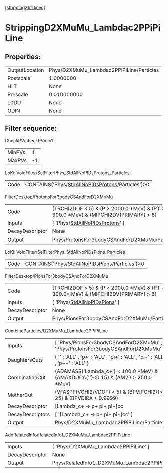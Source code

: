 [[stripping21r1 lines]](./stripping21r1-index)

# StrippingD2XMuMu_Lambdac2PPiPiLine

## Properties:

|                |                                          |
|----------------|------------------------------------------|
| OutputLocation | Phys/D2XMuMu_Lambdac2PPiPiLine/Particles |
| Postscale      | 1.0000000                                |
| HLT            | None                                     |
| Prescale       | 0.010000000                              |
| L0DU           | None                                     |
| ODIN           | None                                     |

## Filter sequence:

CheckPV/checkPVmin1

|        |     |
|--------|-----|
| MinPVs | 1   |
| MaxPVs | -1  |

LoKi::VoidFilter/SelFilterPhys_StdAllNoPIDsProtons_Particles

|      |                                                                                                          |
|------|----------------------------------------------------------------------------------------------------------|
| Code | CONTAINS('Phys/[StdAllNoPIDsProtons](./stripping21r1-commonparticles-stdallnopidsprotons)/Particles')\>0 |

FilterDesktop/ProtonsFor3bodyCSAndForD2XMuMu

|                 |                                                                                          |
|-----------------|------------------------------------------------------------------------------------------|
| Code            | (TRCHI2DOF \< 5) & (P \> 2000.0 \*MeV) & (PT \> 300.0 \*MeV) & (MIPCHI2DV(PRIMARY) \> 6) |
| Inputs          | [ 'Phys/[StdAllNoPIDsProtons](./stripping21r1-commonparticles-stdallnopidsprotons)' ]  |
| DecayDescriptor | None                                                                                     |
| Output          | Phys/ProtonsFor3bodyCSAndForD2XMuMu/Particles                                            |

LoKi::VoidFilter/SelFilterPhys_StdAllNoPIDsPions_Particles

|      |                                                                                                      |
|------|------------------------------------------------------------------------------------------------------|
| Code | CONTAINS('Phys/[StdAllNoPIDsPions](./stripping21r1-commonparticles-stdallnopidspions)/Particles')\>0 |

FilterDesktop/PionsFor3bodyCSAndForD2XMuMu

|                 |                                                                                          |
|-----------------|------------------------------------------------------------------------------------------|
| Code            | (TRCHI2DOF \< 5) & (P \> 2000.0 \*MeV) & (PT \> 300.0\* MeV) & (MIPCHI2DV(PRIMARY) \> 6) |
| Inputs          | [ 'Phys/[StdAllNoPIDsPions](./stripping21r1-commonparticles-stdallnopidspions)' ]      |
| DecayDescriptor | None                                                                                     |
| Output          | Phys/PionsFor3bodyCSAndForD2XMuMu/Particles                                              |

CombineParticles/D2XMuMu_Lambdac2PPiPiLine

|                  |                                                                                      |
|------------------|--------------------------------------------------------------------------------------|
| Inputs           | [ 'Phys/PionsFor3bodyCSAndForD2XMuMu' , 'Phys/ProtonsFor3bodyCSAndForD2XMuMu' ]    |
| DaughtersCuts    | { '' : 'ALL' , 'p+' : 'ALL' , 'pi+' : 'ALL' , 'pi-' : 'ALL' , 'p~-' : 'ALL' }        |
| CombinationCut   | (ADAMASS('Lambda_c+') \< 100.0 \*MeV) & (AMAXDOCA('')\<0.15) & (AM23 \> 250.0 \*MeV) |
| MotherCut        | (VFASPF(VCHI2/VDOF) \< 5) & (BPVIPCHI2()\< 25) & (BPVDIRA \> 0.9999)                 |
| DecayDescriptor  | [Lambda_c+ -\> p+ pi+ pi-]cc                                                       |
| DecayDescriptors | [ '[Lambda_c+ -\> p+ pi+ pi-]cc' ]                                               |
| Output           | Phys/D2XMuMu_Lambdac2PPiPiLine/Particles                                             |

AddRelatedInfo/RelatedInfo1_D2XMuMu_Lambdac2PPiPiLine

|                 |                                                       |
|-----------------|-------------------------------------------------------|
| Inputs          | [ 'Phys/D2XMuMu_Lambdac2PPiPiLine' ]                |
| DecayDescriptor | None                                                  |
| Output          | Phys/RelatedInfo1_D2XMuMu_Lambdac2PPiPiLine/Particles |
